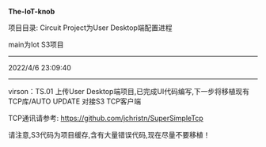 **The-IoT-knob**

项目目录:
Circuit Project为User Desktop端配置进程

main为Iot S3项目

----------
2022/4/6 23:09:40 

----------
virson：TS.01
上传User Desktop端项目,已完成UI代码编写,下一步将移植现有TCP库/AUTO UPDATE 对接S3 TCP客户端

TCP通讯请参考:
https://github.com/jchristn/SuperSimpleTcp

请注意,S3代码为项目缓存,含有大量错误代码,现在尽量不要移植！
